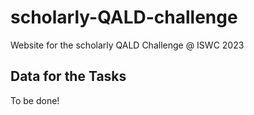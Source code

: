 # scholarly-QALD-challenge
Website for the scholarly QALD Challenge @ ISWC 2023

## Data for the Tasks

To be done!
